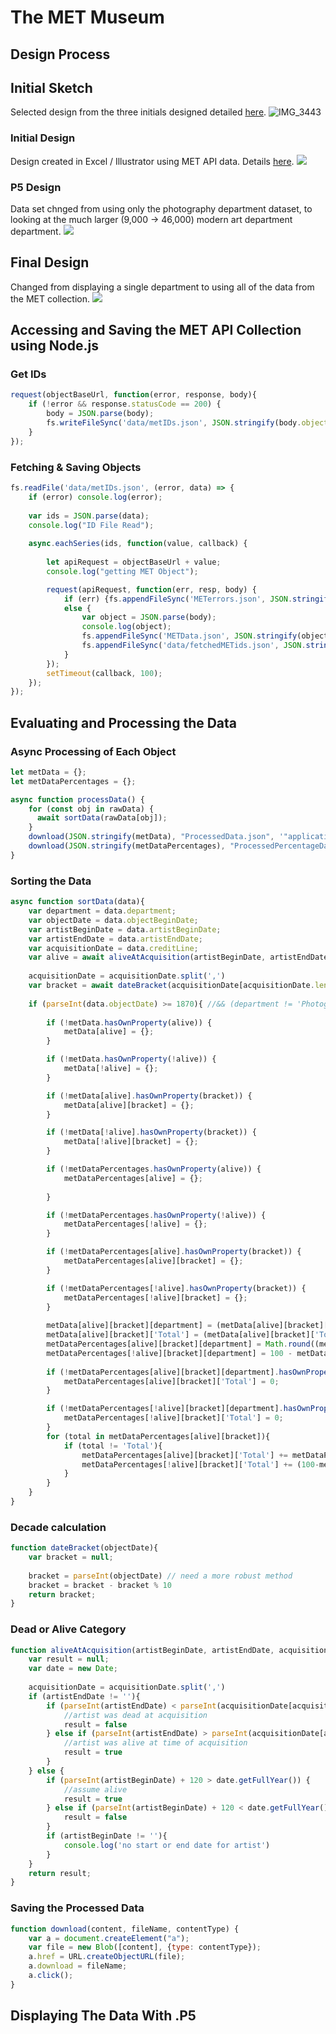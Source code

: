 # The MET Museum
## Design Process

## Initial Sketch

Selected design from the three initials designed detailed [here](https://github.com/neil-oliver/Major-Studio-1/tree/master/Initial%20Sketches).
![IMG_3443](https://user-images.githubusercontent.com/9771424/64180732-4c48bc80-ce33-11e9-8f05-feb2d41a5981.jpeg)

### Initial Design
Design created in Excel / Illustrator using MET API data. Details [here](https://github.com/neil-oliver/Major-Studio-1/tree/master/Initial%20Designs).
![](https://github.com/neil-oliver/Major-Studio-1/blob/master/Initial%20Designs/The%20MET%201.png)

### P5 Design
Data set chnged from using only the photography department dataset, to looking at the much larger (9,000 -> 46,000) modern art department department.
![](https://github.com/neil-oliver/Major-Studio-1/blob/master/Quantitative%20Design/Progress%20Images/Design%20Progress.png)

## Final Design
Changed from displaying a single department to using all of the data from the MET collection. 
![](https://github.com/neil-oliver/Major-Studio-1/blob/master/Quantitative%20Design/Progress%20Images/Current%20Design.png)

## Accessing and Saving the MET API Collection using Node.js
### Get IDs
```javascript
request(objectBaseUrl, function(error, response, body){
    if (!error && response.statusCode == 200) {
        body = JSON.parse(body);
        fs.writeFileSync('data/metIDs.json', JSON.stringify(body.objectIDs));
    }
});
```
### Fetching & Saving Objects
```javascript
fs.readFile('data/metIDs.json', (error, data) => {
    if (error) console.log(error);
    
    var ids = JSON.parse(data);
    console.log("ID File Read");
    
    async.eachSeries(ids, function(value, callback) {
        
        let apiRequest = objectBaseUrl + value;
        console.log("getting MET Object");

        request(apiRequest, function(err, resp, body) {
            if (err) {fs.appendFileSync('METerrors.json', JSON.stringify(value + ','));}
            else {
                var object = JSON.parse(body);
                console.log(object);
                fs.appendFileSync('METData.json', JSON.stringify(object));
                fs.appendFileSync('data/fetchedMETids.json', JSON.stringify(value + ','));
            }
        });
        setTimeout(callback, 100);
    });
});
```

## Evaluating and Processing the Data
### Async Processing of Each Object
```javascript
let metData = {};
let metDataPercentages = {};

async function processData() {
    for (const obj in rawData) {
      await sortData(rawData[obj]);
    }
    download(JSON.stringify(metData), "ProcessedData.json", '"application/json"');
    download(JSON.stringify(metDataPercentages), "ProcessedPercentageData.json", '"application/json"');
}
```
### Sorting the Data
```javascript
async function sortData(data){
    var department = data.department;
    var objectDate = data.objectBeginDate;
    var artistBeginDate = data.artistBeginDate;
    var artistEndDate = data.artistEndDate;
    var acquisitionDate = data.creditLine;
    var alive = await aliveAtAcquisition(artistBeginDate, artistEndDate, acquisitionDate, objectDate)
    
    acquisitionDate = acquisitionDate.split(',')
    var bracket = await dateBracket(acquisitionDate[acquisitionDate.length-1])
    
    if (parseInt(data.objectDate) >= 1870){ //&& (department != 'Photographs')
        
        if (!metData.hasOwnProperty(alive)) {
            metData[alive] = {};
        }

        if (!metData.hasOwnProperty(!alive)) {
            metData[!alive] = {};
        }

        if (!metData[alive].hasOwnProperty(bracket)) {
            metData[alive][bracket] = {};
        }

        if (!metData[!alive].hasOwnProperty(bracket)) {
            metData[!alive][bracket] = {};
        }

        if (!metDataPercentages.hasOwnProperty(alive)) {
            metDataPercentages[alive] = {};
            
        }

        if (!metDataPercentages.hasOwnProperty(!alive)) {
            metDataPercentages[!alive] = {};
        }

        if (!metDataPercentages[alive].hasOwnProperty(bracket)) {
            metDataPercentages[alive][bracket] = {};
        }

        if (!metDataPercentages[!alive].hasOwnProperty(bracket)) {
            metDataPercentages[!alive][bracket] = {};
        }
        
        metData[alive][bracket][department] = (metData[alive][bracket][department] || 0) + 1;
        metData[alive][bracket]['Total'] = (metData[alive][bracket]['Total'] || 0) + 1;
        metDataPercentages[alive][bracket][department] = Math.round((metData[alive][bracket][department] / (metData[alive][bracket][department] + (metData[!alive][bracket][department] || 0)))*100);
        metDataPercentages[!alive][bracket][department] = 100 - metDataPercentages[alive][bracket][department];
        
        if (!metDataPercentages[alive][bracket][department].hasOwnProperty('Total')) {
            metDataPercentages[alive][bracket]['Total'] = 0;
        }

        if (!metDataPercentages[!alive][bracket][department].hasOwnProperty('Total')) {
            metDataPercentages[!alive][bracket]['Total'] = 0;
        }
        for (total in metDataPercentages[alive][bracket]){
            if (total != 'Total'){
                metDataPercentages[alive][bracket]['Total'] += metDataPercentages[alive][bracket][total]
                metDataPercentages[!alive][bracket]['Total'] += (100-metDataPercentages[alive][bracket][total])
            }
        }
    }
}
```
### Decade calculation
```javascript
function dateBracket(objectDate){
    var bracket = null;
    
    bracket = parseInt(objectDate) // need a more robust method
    bracket = bracket - bracket % 10 
    return bracket;
}
```
### Dead or Alive Category
```javascript
function aliveAtAcquisition(artistBeginDate, artistEndDate, acquisitionDate, objectDate){
    var result = null;
    var date = new Date;
    
    acquisitionDate = acquisitionDate.split(',')
    if (artistEndDate != ''){
        if (parseInt(artistEndDate) < parseInt(acquisitionDate[acquisitionDate.length-1])){
            //artist was dead at acquisition
            result = false
        } else if (parseInt(artistEndDate) > parseInt(acquisitionDate[acquisitionDate.length-1])){
            //artist was alive at time of acquisition
            result = true
        }
    } else {
        if (parseInt(artistBeginDate) + 120 > date.getFullYear()) {
            //assume alive
            result = true
        } else if (parseInt(artistBeginDate) + 120 < date.getFullYear()) {
            result = false
        }
        if (artistBeginDate != ''){
            console.log('no start or end date for artist')
        }
    }
    return result;
}
```
### Saving the Processed Data
```javascript
function download(content, fileName, contentType) {
    var a = document.createElement("a");
    var file = new Blob([content], {type: contentType});
    a.href = URL.createObjectURL(file);
    a.download = fileName;
    a.click();
}
```
## Displaying The Data With .P5
```javascript

```
```javascript

```
```javascript

```
```javascript

```
```javascript

```
